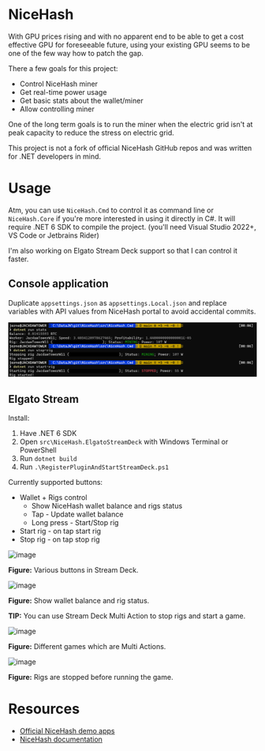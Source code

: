 # NiceHash

With GPU prices rising and with no apparent end to be able to get a cost effective GPU for foreseeable future, using your existing GPU seems to be one of the few way how to patch the gap.

There a few goals for this project:
- Control NiceHash miner
- Get real-time power usage
- Get basic stats about the wallet/miner
- Allow controlling miner

One of the long term goals is to run the miner when the electric grid isn't at peak capacity to reduce the stress on electric grid.

This project is not a fork of official NiceHash GitHub repos and was written for .NET developers in mind.

# Usage

Atm, you can use `NiceHash.Cmd` to control it as command line or `NiceHash.Core` if you're more interested in using it directly in C#.
It will require .NET 6 SDK to compile the project. (you'll need Visual Studio 2022+, VS Code or Jetbrains Rider)

I'm also working on Elgato Stream Deck support so that I can control it faster.

## Console application

Duplicate `appsettings.json` as `appsettings.Local.json` and replace variables with API values from NiceHash portal to avoid accidental commits.

![Console application examples](images/console-example.png)

## Elgato Stream

Install:

1. Have .NET 6 SDK
2. Open `src\NiceHash.ElgatoStreamDeck` with Windows Terminal or PowerShell
3. Run `dotnet build`
4. Run `.\RegisterPluginAndStartStreamDeck.ps1`

Currently supported buttons:
- Wallet + Rigs control
   - Show NiceHash wallet balance and rigs status
   - Tap - Update wallet balance
   - Long press - Start/Stop rig
- Start rig - on tap start rig
- Stop rig - on tap stop rig

![image](https://user-images.githubusercontent.com/5943653/141119433-aeb5e2d2-9f5a-437d-8be5-c789a19ac239.png)

**Figure:** Various buttons in Stream Deck.

![image](https://user-images.githubusercontent.com/5943653/141119836-ff038286-a994-4a28-9c47-7a0027b9599a.png)

**Figure:** Show wallet balance and rig status.

**TIP:** You can use Stream Deck Multi Action to stop rigs and start a game.

![image](https://user-images.githubusercontent.com/5943653/141119258-f17f7b0f-edb3-4538-94bc-d271e4250bba.png)

**Figure:** Different games which are Multi Actions.

![image](https://user-images.githubusercontent.com/5943653/141119341-1bf856f2-18db-4ee3-81d7-10f41b97d6dd.png)

**Figure:** Rigs are stopped before running the game.

# Resources

- [Official NiceHash demo apps](https://github.com/nicehash/rest-clients-demo)
- [NiceHash documentation](https://www.nicehash.com/docs/rest)

